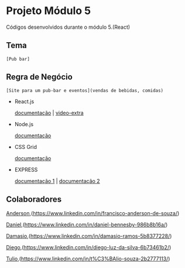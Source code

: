 # Projeto Módulo 5
Códigos desenvolvidos durante o módulo 5.(React)

## Tema 
 
    [Pub bar]

## Regra de Negócio

    [Site para um pub-bar e eventos](vendas de bebidas, comidas)

- React.js

    [documentação](https://pt-br.reactjs.org/docs/getting-started.html) |
    [video-extra](https://youtu.be/FXqX7oof0I4)

 - Node.js

    [documentação](https://nodejs.org/en/docs/)
    
 - CSS Grid

    [documentação](https://developer.mozilla.org/pt-BR/docs/Web/CSS/CSS_Grid_Layout)

 - EXPRESS

    [documentação 1](http://expressjs.com/en/5x/api.html) |
    [documentação 2](https://www.npmjs.com/package/express)


## Colaboradores

[Anderson](https://github.com/Andersonjmc),(https://www.linkedin.com/in/francisco-anderson-de-souza/)

[Daniel](https://github.com/DanielBennesby),(https://www.linkedin.com/in/daniel-bennesby-986b8b16a/)

[Damasio](https://github.com/DamasioRamos),(https://www.linkedin.com/in/damasio-ramos-5b8377228/)

[Diego](https://github.com/diegoed1),(https://www.linkedin.com/in/diego-luz-da-silva-6b73461b2/)

[Tulio](https://github.com/tuliorsc10),(https://www.linkedin.com/in/t%C3%BAlio-souza-2b2777113/)
